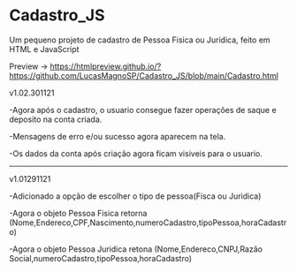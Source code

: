 # Cadastro_JS
 Um pequeno projeto de cadastro de Pessoa Fisica ou Juridica, feito em HTML e JavaScript
 
 Preview -> https://htmlpreview.github.io/?https://github.com/LucasMagnoSP/Cadastro_JS/blob/main/Cadastro.html

v1.02.301121

-Agora após o cadastro, o usuario consegue fazer operações de saque e deposito na conta criada.

-Mensagens de erro e/ou sucesso agora aparecem na tela.

-Os dados da conta após criação agora ficam visiveis para o usuario.


--------------------------------------------------------------------------------------------------------

 v1.01291121

-Adicionado a opção de escolher o tipo de pessoa(Fisca ou Juridica)

-Agora o objeto Pessoa Fisica retorna (Nome,Endereco,CPF,Nascimento,numeroCadastro,tipoPessoa,horaCadastro)

-Agora o objeto Pessoa Juridica retona (Nome,Endereco,CNPJ,Razão Social,numeroCadastro,tipoPessoa,horaCadastro)
